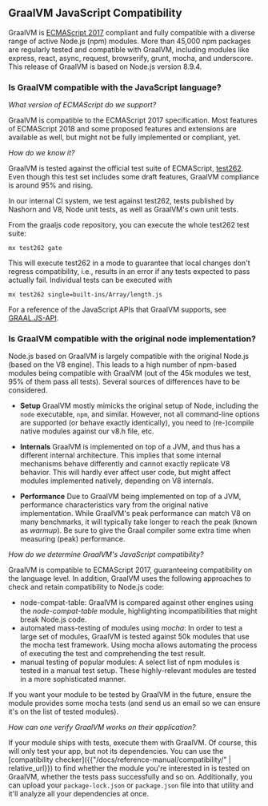 ## GraalVM JavaScript Compatibility

GraalVM is [ECMAScript 2017](http://www.ecma-international.org/ecma-262/8.0/index.html) compliant and fully compatible with a diverse range of active Node.js (npm) modules.
More than 45,000 npm packages are regularly tested and compatible with GraalVM, including modules like express, react, async, request, browserify, grunt, mocha, and underscore.
This release of GraalVM is based on Node.js version 8.9.4.

### Is GraalVM compatible with the JavaScript language?

_What version of ECMAScript do we support?_

GraalVM is compatible to the ECMAScript 2017 specification.
Most features of ECMAScript 2018 and some proposed features and extensions are available as well, but might not be fully implemented or compliant, yet.

_How do we know it?_

GraalVM is tested against the official test suite of ECMAScript, [test262](https://github.com/tc39/test262).
Even though this test set includes some draft features, GraalVM compliance is around 95% and rising.

In our internal CI system, we test against test262, tests published by Nashorn and V8, Node unit tests, as well as GraalVM's own unit tests.

From the graaljs code repository, you can execute the whole test262 test suite:
```
mx test262 gate
```

This will execute test262 in a mode to guarantee that local changes don't regress compatibility, i.e., results in an error if any tests expected to pass actually fail.
Individual tests can be executed with
```
mx test262 single=built-ins/Array/length.js
```

For a reference of the JavaScript APIs that GraalVM supports, see [GRAAL.JS-API](https://github.com/graalvm/graaljs/blob/master/docs/GRAAL.JS-API.md).

### Is GraalVM compatible with the original node implementation?

Node.js based on GraalVM is largely compatible with the original Node.js (based on the V8 engine).
This leads to a high number of npm-based modules being compatible with GraalVM (out of the 45k modules we test, 95% of them pass all tests).
Several sources of differences have to be considered.

- **Setup**
GraalVM mostly mimicks the original setup of Node, including the `node` executable, `npm`, and similar. However, not all command-line options are supported (or behave exactly identically), you need to (re-)compile native modules against our v8.h file, etc.

- **Internals**
GraalVM is implemented on top of a JVM, and thus has a different internal architecture. This implies that some internal mechanisms behave differently and cannot exactly replicate V8 behavior. This will hardly ever affect user code, but might affect modules implemented natively, depending on V8 internals.

- **Performance**
Due to GraalVM being implemented on top of a JVM, performance characteristics vary from the original native implementation. While GraalVM's peak performance can match V8 on many benchmarks, it will typically take longer to reach the peak (known as _warmup_). Be sure to give the Graal compiler some extra time when measuring (peak) performance.

_How do we determine GraalVM's JavaScript compatibility?_

GraalVM is compatible to ECMAScript 2017, guaranteeing compatibility on the language level.
In addition, GraalVM uses the following approaches to check and retain compatibility to Node.js code:

* node-compat-table: GraalVM is compared against other engines using the _node-compat-table_ module, highlighting incompatibilities that might break Node.js code.
* automated mass-testing of modules using _mocha_: In order to test a large set of modules, GraalVM is tested against 50k modules that use the mocha test framework. Using mocha allows automating the process of executing the test and comprehending the test result.
* manual testing of popular modules: A select list of npm modules is tested in a manual test setup. These highly-relevant modules are tested in a more sophisticated manner.

If you want your module to be tested by GraalVM in the future, ensure the module provides some mocha tests (and send us an email so we can ensure it's on the list of tested modules).

_How can one verify GraalVM works on their application?_

If your module ships with tests, execute them with GraalVM.
Of course, this will only test your app, but not its dependencies.
You can use the [compatibility checker]({{"/docs/reference-manual/compatibility/" | relative_url}}) to find whether the module you're interested in is tested on GraalVM, whether the tests pass successfully and so on.
Additionally, you can upload your `package-lock.json` or `package.json` file into that utility and it'll analyze all your dependencies at once.
